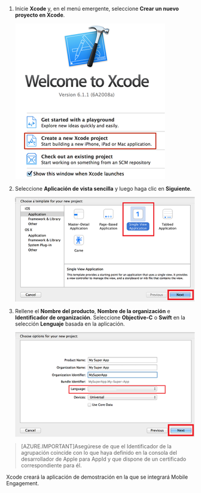 1. Inicie **Xcode** y, en el menú emergente, seleccione **Crear un nuevo proyecto en Xcode**.

	![](./media/mobile-engagement-create-new-ios-app/xcode-new-project.png)

2. Seleccione **Aplicación de vista sencilla** y luego haga clic en **Siguiente**.

	![](./media/mobile-engagement-create-new-ios-app/xcode-simple-view.png)

3. Rellene el **Nombre del producto**, **Nombre de la organización** e **Identificador de organización**. Seleccione **Objective-C** o **Swift** en la selección **Lenguaje** basada en la aplicación.

	![](./media/mobile-engagement-create-new-ios-app/xcode-project-props.png)

> [AZURE.IMPORTANT]Asegúrese de que el Identificador de la agrupación coincide con lo que haya definido en la consola del desarrollador de Apple para AppId y que dispone de un certificado correspondiente para él.

Xcode creará la aplicación de demostración en la que se integrará Mobile Engagement.

<!---HONumber=Oct15_HO3-->